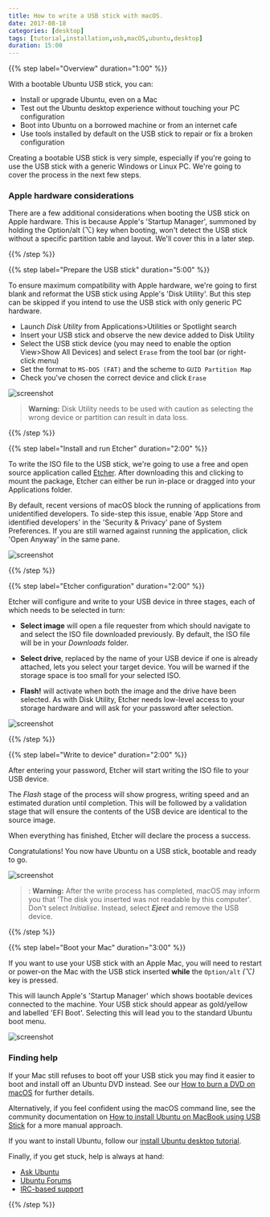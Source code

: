 ```yaml
---
title: How to write a USB stick with macOS.
date: 2017-08-18
categories: [desktop]
tags: [tutorial,installation,usb,macOS,ubuntu,desktop]
duration: 15:00
---
```


{{% step label="Overview" duration="1:00" %}}

With a bootable Ubuntu USB stick, you can:

- Install or upgrade Ubuntu, even on a Mac
- Test out the Ubuntu desktop experience without touching your PC configuration
- Boot into Ubuntu on a borrowed machine or from an internet cafe
- Use tools installed by default on the USB stick to repair or fix a broken configuration

Creating a bootable USB stick is very simple, especially if you're going to use the USB stick with a generic Windows or Linux PC. We're going to cover the process in the next few steps.

### Apple hardware considerations

There are a few additional considerations when booting the USB stick on Apple hardware. This is because Apple's 'Startup Manager', summoned by holding the Option/alt (⌥) key when booting, won't detect the USB stick without a specific partition table and layout. We'll cover this in a later step.


{{% /step %}}



{{% step label="Prepare the USB stick" duration="5:00" %}}

To ensure maximum compatibility with Apple hardware, we're going to first blank and reformat the USB stick using Apple's 'Disk Utility'. But this step can be skipped if you intend to use the USB stick with only generic PC hardware.

- Launch *Disk Utility* from Applications>Utilities or Spotlight search
- Insert your USB stick and observe the new device added to Disk Utility
- Select the USB stick device (you may need to enable the option View>Show All Devices) and select `Erase` from the tool bar (or right-click menu)
- Set the format to `MS-DOS (FAT)` and the scheme to `GUID Partition Map`
- Check you've chosen the correct device and click `Erase`

![screenshot](https://assets.ubuntu.com/v1/e0915a12-36187570-fdfeafae-10fa-11e8-8b51-c9377a9b60de.png)

> **Warning:** Disk Utility needs to be used with caution as selecting the wrong device or partition can result in data loss.

{{% /step %}}


{{% step label="Install and run Etcher" duration="2:00" %}}

To write the ISO file to the USB stick, we're going to use a free and open source application called [Etcher][etcher]. After downloading this and clicking to mount the package, Etcher can either be run in-place or dragged into your Applications folder.

By default, recent versions of macOS block the running of applications from unidentified developers. To side-step this issue, enable 'App Store and identified developers' in the 'Security & Privacy' pane of System Preferences. If you are still warned against running the application, click 'Open Anyway' in the same pane.

![screenshot](https://assets.ubuntu.com/v1/d8a3ee9d-macos-usb-etcher-run.png)

{{% /step %}}


{{% step label="Etcher configuration" duration="2:00" %}}

Etcher will configure and write to your USB device in three stages, each of which needs to be selected in turn:

- **Select image** will open a file requester from which should navigate to and select the ISO file downloaded previously. By default, the ISO file will be in your *Downloads* folder.  

- **Select drive**, replaced by the name of your USB device if one is already attached, lets you select your target device. You will be warned if the storage space is too small for your selected ISO.

- **Flash!** will activate when both the image and the drive have been selected. As with Disk Utility, Etcher needs low-level access to your storage hardware and will ask for your password after selection.

![screenshot](https://assets.ubuntu.com/v1/48b60ed0-macos-usb-etcher-config.png)

{{% /step %}}


{{% step label="Write to device" duration="2:00" %}}

After entering your password, Etcher will start writing the ISO file to your USB device.

The *Flash* stage of the process will show progress, writing speed and an estimated duration until completion. This will be followed by a validation stage that will ensure the contents of the USB device are identical to the source image.

When everything has finished, Etcher will declare the process a success.

Congratulations! You now have Ubuntu on a USB stick, bootable and ready to go.

![screenshot](https://assets.ubuntu.com/v1/9e8704ce-macos-usb-etcher-success.png)

> : **Warning:** After the write process has completed, macOS may inform you that 'The disk you inserted was not readable by this computer'. Don't select *Initialise*. Instead, select ***Eject*** and remove the USB device.

{{% /step %}}


{{% step label="Boot your Mac" duration="3:00" %}}

If you want to use your USB stick with an Apple Mac, you will need to restart or power-on the Mac with the USB stick inserted **while** the `Option/alt` *(⌥)* key is pressed.

This will launch Apple's 'Startup Manager' which shows bootable devices connected to the machine. Your USB stick should appear as gold/yellow and labelled 'EFI Boot'. Selecting this will lead you to the standard Ubuntu boot menu.

![screenshot](https://assets.ubuntu.com/v1/ee39c875-macos-usb-efi-boot.png)

### Finding help

If your Mac still refuses to boot off your USB stick you may find it easier to boot and install off an Ubuntu DVD instead. See our [How to burn a DVD on macOS][macdvd] for further details.

Alternatively, if you feel confident using the macOS command line, see the community documentation on [How to install Ubuntu on MacBook using USB Stick][macusb] for a more manual approach.

If you want to install Ubuntu, follow our [install Ubuntu desktop tutorial][installubuntu].

Finally, if you get stuck, help is always at hand:

* [Ask Ubuntu][askubuntu]
* [Ubuntu Forums][ubuntuforums]
* [IRC-based support][ircsupport]

<!-- LINKS -->
[getubuntu]: https://www.ubuntu.com/download
[macusb]: https://help.ubuntu.com/community/How%20to%20install%20Ubuntu%20on%20MacBook%20using%20USB%20Stick
[installubuntu]: https://tutorials.ubuntu.com/tutorial/tutorial-install-ubuntu-desktop#0
[macdvd]: https://tutorials.ubuntu.com/tutorial/tutorial-burn-a-dvd-on-macos#0
[askubuntu]: https://askubuntu.com/
[ubuntuforums]: https://ubuntuforums.org/
[ircsupport]: https://wiki.ubuntu.com/IRC/ChannelList
[etcher]: https://etcher.io/

{{% /step %}}